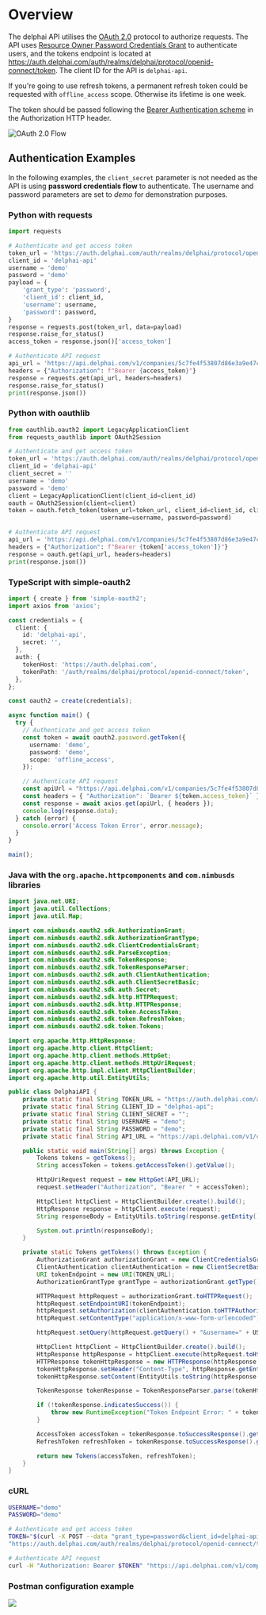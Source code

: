 # Overview

The delphai API utilises the [OAuth 2.0](https://oauth.net/2/) protocol to authorize requests. The API uses [Resource Owner Password Credentials Grant](https://www.rfc-editor.org/rfc/rfc6749#section-4.3) to authenticate users, and the tokens endpoint is located at https://auth.delphai.com/auth/realms/delphai/protocol/openid-connect/token. The client ID for the API is `delphai-api`.

If you're going to use refresh tokens, a permanent refresh token could be requested with `offline_access` scope. Otherwise its lifetime is one week.

The token should be passed following the [Bearer Authentication scheme](https://swagger.io/docs/specification/authentication/bearer-authentication/) in the Authorization HTTP header.

![OAuth 2.0 Flow](https://docs.oracle.com/cd/E82085_01/160027/JOS%20Implementation%20Guide/Output/img/oauth2-caseflow.png)

## Authentication Examples

In the following examples, the `client_secret` parameter is not needed as the API is using __password credentials flow__ to authenticate. The username and password parameters are set to _demo_ for demonstration purposes.

### Python with requests
```python
import requests

# Authenticate and get access token
token_url = 'https://auth.delphai.com/auth/realms/delphai/protocol/openid-connect/token'
client_id = 'delphai-api'
username = 'demo'
password = 'demo'
payload = {
    'grant_type': 'password',
    'client_id': client_id,
    'username': username,
    'password': password,
}
response = requests.post(token_url, data=payload)
response.raise_for_status()
access_token = response.json()['access_token']

# Authenticate API request
api_url = 'https://api.delphai.com/v1/companies/5c7fe4f53807d86e3a9e47cf'
headers = {"Authorization": f"Bearer {access_token}"}
response = requests.get(api_url, headers=headers)
response.raise_for_status()
print(response.json())
```

### Python with oauthlib
```python
from oauthlib.oauth2 import LegacyApplicationClient
from requests_oauthlib import OAuth2Session

# Authenticate and get access token
token_url = 'https://auth.delphai.com/auth/realms/delphai/protocol/openid-connect/token'
client_id = 'delphai-api'
client_secret = ''
username = 'demo'
password = 'demo'
client = LegacyApplicationClient(client_id=client_id)
oauth = OAuth2Session(client=client)
token = oauth.fetch_token(token_url=token_url, client_id=client_id, client_secret=client_secret,
                          username=username, password=password)

# Authenticate API request
api_url = 'https://api.delphai.com/v1/companies/5c7fe4f53807d86e3a9e47cf'
headers = {"Authorization": f"Bearer {token['access_token']}"}
response = oauth.get(api_url, headers=headers)
print(response.json())
```

### TypeScript with simple-oauth2
```typescript
import { create } from 'simple-oauth2';
import axios from 'axios';

const credentials = {
  client: {
    id: 'delphai-api',
    secret: '',
  },
  auth: {
    tokenHost: 'https://auth.delphai.com',
    tokenPath: '/auth/realms/delphai/protocol/openid-connect/token',
  },
};

const oauth2 = create(credentials);

async function main() {
  try {
    // Authenticate and get access token
    const token = await oauth2.password.getToken({
      username: 'demo',
      password: 'demo',
      scope: 'offline_access',
    });

    // Authenticate API request
    const apiUrl = "https://api.delphai.com/v1/companies/5c7fe4f53807d86e3a9e47cf";
    const headers = { "Authorization": `Bearer ${token.access_token}` };
    const response = await axios.get(apiUrl, { headers });
    console.log(response.data);
  } catch (error) {
    console.error('Access Token Error', error.message);
  }
}

main();
```

### Java with the `org.apache.httpcomponents` and `com.nimbusds` libraries
```java
import java.net.URI;
import java.util.Collections;
import java.util.Map;

import com.nimbusds.oauth2.sdk.AuthorizationGrant;
import com.nimbusds.oauth2.sdk.AuthorizationGrantType;
import com.nimbusds.oauth2.sdk.ClientCredentialsGrant;
import com.nimbusds.oauth2.sdk.ParseException;
import com.nimbusds.oauth2.sdk.TokenResponse;
import com.nimbusds.oauth2.sdk.TokenResponseParser;
import com.nimbusds.oauth2.sdk.auth.ClientAuthentication;
import com.nimbusds.oauth2.sdk.auth.ClientSecretBasic;
import com.nimbusds.oauth2.sdk.auth.Secret;
import com.nimbusds.oauth2.sdk.http.HTTPRequest;
import com.nimbusds.oauth2.sdk.http.HTTPResponse;
import com.nimbusds.oauth2.sdk.token.AccessToken;
import com.nimbusds.oauth2.sdk.token.RefreshToken;
import com.nimbusds.oauth2.sdk.token.Tokens;

import org.apache.http.HttpResponse;
import org.apache.http.client.HttpClient;
import org.apache.http.client.methods.HttpGet;
import org.apache.http.client.methods.HttpUriRequest;
import org.apache.http.impl.client.HttpClientBuilder;
import org.apache.http.util.EntityUtils;

public class DelphaiAPI {
    private static final String TOKEN_URL = "https://auth.delphai.com/auth/realms/delphai/protocol/openid-connect/token";
    private static final String CLIENT_ID = "delphai-api";
    private static final String CLIENT_SECRET = "";
    private static final String USERNAME = "demo";
    private static final String PASSWORD = "demo";
    private static final String API_URL = "https://api.delphai.com/v1/companies/5c7fe4f53807d86e3a9e47cf";

    public static void main(String[] args) throws Exception {
        Tokens tokens = getTokens();
        String accessToken = tokens.getAccessToken().getValue();

        HttpUriRequest request = new HttpGet(API_URL);
        request.setHeader("Authorization", "Bearer " + accessToken);

        HttpClient httpClient = HttpClientBuilder.create().build();
        HttpResponse response = httpClient.execute(request);
        String responseBody = EntityUtils.toString(response.getEntity());

        System.out.println(responseBody);
    }

    private static Tokens getTokens() throws Exception {
        AuthorizationGrant authorizationGrant = new ClientCredentialsGrant();
        ClientAuthentication clientAuthentication = new ClientSecretBasic(CLIENT_ID, new Secret(CLIENT_SECRET));
        URI tokenEndpoint = new URI(TOKEN_URL);
        AuthorizationGrantType grantType = authorizationGrant.getType();

        HTTPRequest httpRequest = authorizationGrant.toHTTPRequest();
        httpRequest.setEndpointURI(tokenEndpoint);
        httpRequest.setAuthorization(clientAuthentication.toHTTPAuthorizationHeader());
        httpRequest.setContentType("application/x-www-form-urlencoded");

        httpRequest.setQuery(httpRequest.getQuery() + "&username=" + USERNAME + "&password=" + PASSWORD + "&scope=offline_access");

        HttpClient httpClient = HttpClientBuilder.create().build();
        HttpResponse httpResponse = httpClient.execute(httpRequest.toHttpPost());
        HTTPResponse tokenHttpResponse = new HTTPResponse(httpResponse.getStatusLine().getStatusCode());
        tokenHttpResponse.setHeader("Content-Type", httpResponse.getEntity().getContentType().getValue());
        tokenHttpResponse.setContent(EntityUtils.toString(httpResponse.getEntity()));

        TokenResponse tokenResponse = TokenResponseParser.parse(tokenHttpResponse);

        if (!tokenResponse.indicatesSuccess()) {
            throw new RuntimeException("Token Endpoint Error: " + tokenResponse.toErrorResponse().getErrorObject().getDescription());
        }

        AccessToken accessToken = tokenResponse.toSuccessResponse().getAccessToken();
        RefreshToken refreshToken = tokenResponse.toSuccessResponse().getRefreshToken();

        return new Tokens(accessToken, refreshToken);
    }
}

```

### cURL
```bash
USERNAME="demo"
PASSWORD="demo"

# Authenticate and get access token
TOKEN="$(curl -X POST --data "grant_type=password&client_id=delphai-api&username=$USERNAME&password=$PASSWORD" \
"https://auth.delphai.com/auth/realms/delphai/protocol/openid-connect/token" | jq --raw-output ".access_token")"

# Authenticate API request
curl -H "Authorization: Bearer $TOKEN" "https://api.delphai.com/v1/companies/5c7fe4f53807d86e3a9e47cf"
```

### Postman configuration example
![](./postman.png)
